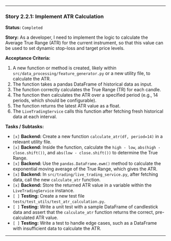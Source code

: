 ---

### **Story 2.2.1: Implement ATR Calculation**

**Status:** `Completed`

**Story:**
As a developer, I need to implement the logic to calculate the Average True Range (ATR) for the current instrument, so that this value can be used to set dynamic stop-loss and target price levels.

**Acceptance Criteria:**
1.  A new function or method is created, likely within `src/data_processing/feature_generator.py` or a new utility file, to calculate the ATR.
2.  The function takes a pandas DataFrame of historical data as input.
3.  The function correctly calculates the True Range (TR) for each candle.
4.  The function then calculates the ATR over a specified period (e.g., 14 periods, which should be configurable).
5.  The function returns the latest ATR value as a float.
6.  The `LiveTradingService` calls this function after fetching fresh historical data at each interval.

**Tasks / Subtasks:**
-   `[x]` **Backend:** Create a new function `calculate_atr(df, period=14)` in a relevant utility file.
-   `[x]` **Backend:** Inside the function, calculate the `high - low`, `abs(high - close.shift())`, and `abs(low - close.shift())` to determine the True Range.
-   `[x]` **Backend:** Use the `pandas.DataFrame.ewm()` method to calculate the exponential moving average of the True Range, which gives the ATR.
-   `[x]` **Backend:** In `src/trading/live_trading_service.py`, after fetching data, call the new `calculate_atr` function.
-   `[x]` **Backend:** Store the returned ATR value in a variable within the `LiveTradingService` instance.
-   `[ ]` **Testing:** Create a new test file `tests/test_utils/test_atr_calculation.py`.
-   `[ ]` **Testing:** Write a unit test with a sample DataFrame of candlestick data and assert that the `calculate_atr` function returns the correct, pre-calculated ATR value.
-   `[ ]` **Testing:** Write a test to handle edge cases, such as a DataFrame with insufficient data to calculate the ATR.

---